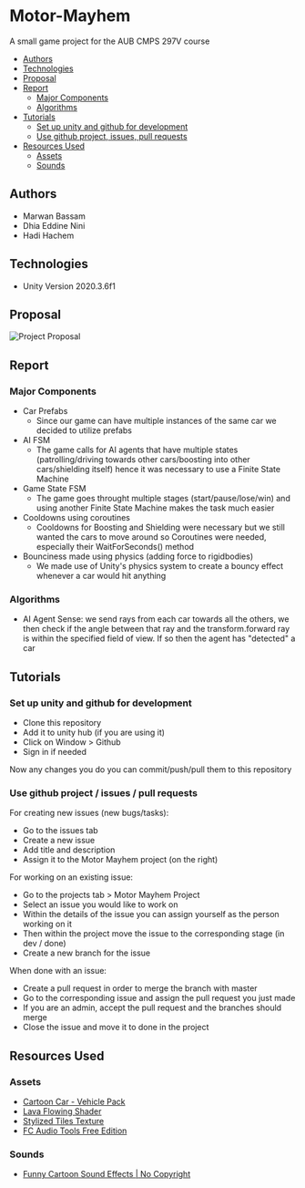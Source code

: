 # Motor-Mayhem
A small game project for the AUB CMPS 297V course

- [Authors](#authors)
- [Technologies](#technologies)
- [Proposal](#proposal)
- [Report](#report)
  * [Major Components](#major-components)
  * [Algorithms](#algorithms)
- [Tutorials](#tutorials)
  * [Set up unity and github for development](#set-up-unity-and-github-for-development)
  * [Use github project, issues, pull requests](#use-github-project--issues--pull-requests)
- [Resources Used](#resources-used)
  * [Assets](#assets)
  * [Sounds](#sounds)

## Authors

- Marwan Bassam
- Dhia Eddine Nini
- Hadi Hachem

## Technologies

- Unity Version 2020.3.6f1

## Proposal
![Project Proposal](/Pictures/proposal-pic.png)

## Report

### Major Components

- Car Prefabs
  * Since our game can have multiple instances of the same car we decided to utilize prefabs
- AI FSM
  * The game calls for AI agents that have multiple states (patrolling/driving towards other cars/boosting into other cars/shielding itself) hence it was necessary to use a Finite State Machine
- Game State FSM
  * The game goes throught multiple stages (start/pause/lose/win) and using another Finite State Machine makes the task much easier
- Cooldowns using coroutines
  * Cooldowns for Boosting and Shielding were necessary but we still wanted the cars to move around so Coroutines were needed, especially their WaitForSeconds() method
- Bounciness made using physics (adding force to rigidbodies)
  * We made use of Unity's physics system to create a bouncy effect whenever a car would hit anything

### Algorithms

- AI Agent Sense: we send rays from each car towards all the others, we then check if the angle between that ray and the transform.forward ray is within the specified field of view. If so then the agent has "detected" a car

## Tutorials

### Set up unity and github for development

- Clone this repository
- Add it to unity hub (if you are using it)
- Click on Window > Github
- Sign in if needed

Now any changes you do you can commit/push/pull them to this repository

### Use github project / issues / pull requests

For creating new issues (new bugs/tasks):
- Go to the issues tab
- Create a new issue
- Add title and description
- Assign it to the Motor Mayhem project (on the right)

For working on an existing issue:
- Go to the projects tab > Motor Mayhem Project
- Select an issue you would like to work on
- Within the details of the issue you can assign yourself as the person working on it
- Then within the project move the issue to the corresponding stage (in dev / done)
- Create a new branch for the issue

When done with an issue:
- Create a pull request in order to merge the branch with master
- Go to the corresponding issue and assign the pull request you just made
- If you are an admin, accept the pull request and the branches should merge
- Close the issue and move it to done in the project

## Resources Used

### Assets
- [Cartoon Car - Vehicle Pack](https://assetstore.unity.com/packages/3d/vehicles/cartoon-car-vehicle-pack-180962)
- [Lava Flowing Shader](https://assetstore.unity.com/packages/vfx/shaders/lava-flowing-shader-33635)
- [Stylized Tiles Texture](https://assetstore.unity.com/packages/2d/textures-materials/tiles/stylized-tiles-texture-192876)
- [FC Audio Tools Free Edition](https://assetstore.unity.com/packages/tools/audio/fc-audio-tools-free-edition-68940)

### Sounds
- [Funny Cartoon Sound Effects | No Copyright](https://www.youtube.com/watch?v=VmgKryu4__k&ab_channel=Everything.mp4)
